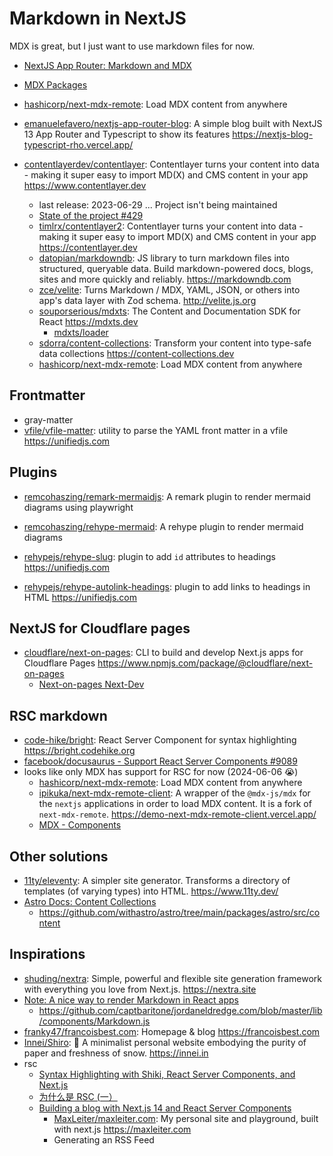 # Markdown in NextJS

MDX is great, but I just want to use markdown files for now.

- [NextJS App Router: Markdown and MDX](https://nextjs.org/docs/app/building-your-application/configuring/mdx)
- [MDX Packages](https://mdxjs.com/packages/)
- [hashicorp/next-mdx-remote](https://github.com/hashicorp/next-mdx-remote): Load MDX content from anywhere
- [emanuelefavero/nextjs-app-router-blog](https://github.com/emanuelefavero/nextjs-app-router-blog): A simple blog built with NextJS 13 App Router and Typescript to show its features <https://nextjs-blog-typescript-rho.vercel.app/>

- [contentlayerdev/contentlayer](https://github.com/contentlayerdev/contentlayer): Contentlayer turns your content into data - making it super easy to import MD(X) and CMS content in your app <https://www.contentlayer.dev>
  - last release: 2023-06-29 ... Project isn't being maintained
  - [State of the project #429](https://github.com/contentlayerdev/contentlayer/issues/429)
  - [timlrx/contentlayer2](https://github.com/timlrx/contentlayer2): Contentlayer turns your content into data - making it super easy to import MD(X) and CMS content in your app <https://contentlayer.dev>
  - [datopian/markdowndb](https://github.com/datopian/markdowndb): JS library to turn markdown files into structured, queryable data. Build markdown-powered docs, blogs, sites and more quickly and reliably. <https://markdowndb.com>
  - [zce/velite](https://github.com/zce/velite): Turns Markdown / MDX, YAML, JSON, or others into app's data layer with Zod schema. <http://velite.js.org>
  - [souporserious/mdxts](https://github.com/souporserious/mdxts): The Content and Documentation SDK for React <https://mdxts.dev>
    - [mdxts/loader](https://www.mdxts.dev/packages/loader)
  - [sdorra/content-collections](https://github.com/sdorra/content-collections): Transform your content into type-safe data collections <https://content-collections.dev>
  - [hashicorp/next-mdx-remote](https://github.com/hashicorp/next-mdx-remote): Load MDX content from anywhere

## Frontmatter

- gray-matter
- [vfile/vfile-matter](https://github.com/vfile/vfile-matter): utility to parse the YAML front matter in a vfile <https://unifiedjs.com>

## Plugins

- [remcohaszing/remark-mermaidjs](https://github.com/remcohaszing/remark-mermaidjs): A remark plugin to render mermaid diagrams using playwright
- [remcohaszing/rehype-mermaid](https://github.com/remcohaszing/rehype-mermaid): A rehype plugin to render mermaid diagrams

- [rehypejs/rehype-slug](https://github.com/rehypejs/rehype-slug): plugin to add `id` attributes to headings <https://unifiedjs.com>
- [rehypejs/rehype-autolink-headings](https://github.com/rehypejs/rehype-autolink-headings): plugin to add links to headings in HTML <https://unifiedjs.com>

## NextJS for Cloudflare pages

- [cloudflare/next-on-pages](https://github.com/cloudflare/next-on-pages): CLI to build and develop Next.js apps for Cloudflare Pages <https://www.npmjs.com/package/@cloudflare/next-on-pages>
  - [Next-on-pages Next-Dev](https://github.com/cloudflare/next-on-pages/tree/main/internal-packages/next-dev)

## RSC markdown

- [code-hike/bright](https://github.com/code-hike/bright): React Server Component for syntax highlighting <https://bright.codehike.org>
- [facebook/docusaurus - Support React Server Components #9089](https://github.com/facebook/docusaurus/issues/9089)
- looks like only MDX has support for RSC for now (2024-06-06 😭)
  - [hashicorp/next-mdx-remote](https://github.com/hashicorp/next-mdx-remote): Load MDX content from anywhere
  - [ipikuka/next-mdx-remote-client](https://github.com/ipikuka/next-mdx-remote-client): A wrapper of the `@mdx-js/mdx` for the `nextjs` applications in order to load MDX content. It is a fork of `next-mdx-remote`. <https://demo-next-mdx-remote-client.vercel.app/>
  - [MDX - Components](https://mdxjs.com/table-of-components/)

## Other solutions

- [11ty/eleventy](https://github.com/11ty/eleventy): A simpler site generator. Transforms a directory of templates (of varying types) into HTML. <https://www.11ty.dev/>
- [Astro Docs: Content Collections](https://docs.astro.build/en/guides/content-collections/)
  - https://github.com/withastro/astro/tree/main/packages/astro/src/content

## Inspirations

- [shuding/nextra](https://github.com/shuding/nextra): Simple, powerful and flexible site generation framework with everything you love from Next.js. <https://nextra.site>
- [Note: A nice way to render Markdown in React apps](https://jordaneldredge.com/notes/208ba2e8-436d-438e-a3c9-1380e7d7df75/)
  - https://github.com/captbaritone/jordaneldredge.com/blob/master/lib/components/Markdown.js
- [franky47/francoisbest.com](https://github.com/franky47/francoisbest.com): Homepage & blog <https://francoisbest.com>
- [Innei/Shiro](https://github.com/Innei/Shiro): 📜 A minimalist personal website embodying the purity of paper and freshness of snow. <https://innei.in>
- rsc
  - [Syntax Highlighting with Shiki, React Server Components, and Next.js](https://www.luckymedia.dev/blog/syntax-highlighting-with-shiki-react-server-components-and-next-js)
  - [为什么是 RSC (一）](https://innei.in/posts/tech/why-react-server-component-1)
  - [Building a blog with Next.js 14 and React Server Components](https://maxleiter.com/blog/build-a-blog-with-nextjs-13)
    - [MaxLeiter/maxleiter.com](https://github.com/MaxLeiter/maxleiter.com): My personal site and playground, built with next.js <https://maxleiter.com>
    - Generating an RSS Feed
